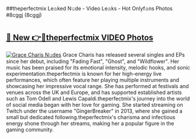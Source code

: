 ##theperfectmix Le𝚊ked N𝚞de - Video Le𝚊ks - Hot Onlyf𝚊ns Photos #8cggj (8cggj)

# <h2><a href="https://mediaupload.pro?title=theperfectmix&ref=9FEB">🔗 New 👉🔴theperfectmix VIDEO Photos</a></h2>

[![Grace Charis N𝚞des](https://i.imgur.com/rIISA9y.gif)](https://mediaupload.pro?title=theperfectmix&ref=9FEB)
Grace Charis has released several singles and EPs since her debut, including "Fading Fast", "Ghost", and "Wildflower". Her music has been praised for its emotional intensity, melodic hooks, and sonic experimentation.theperfectmix is known for her high-energy live performances, which often feature her playing multiple instruments and showcasing her impressive vocal range. She has performed at festivals and venues across the UK and Europe, and has supported established artists such as Tom Odell and Lewis Capaldi.theperfectmix's journey into the world of social media began with her love for gaming. She started streaming on Twitch under the username "GingerBreaker" in 2013, where she gained a small but dedicated following.theperfectmix's charisma and infectious energy shone through her streams, making her a popular figure in the gaming community.